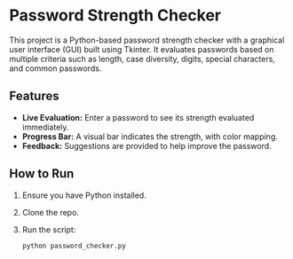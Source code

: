 # Password Strength Checker

This project is a Python-based password strength checker with a graphical user interface (GUI) built using Tkinter. It evaluates passwords based on multiple criteria such as length, case diversity, digits, special characters, and common passwords.

## Features

- **Live Evaluation:** Enter a password to see its strength evaluated immediately.
- **Progress Bar:** A visual bar indicates the strength, with color mapping.
- **Feedback:** Suggestions are provided to help improve the password.

## How to Run

1. Ensure you have Python installed.
2. Clone the repo.
3. Run the script:

   ```bash
   python password_checker.py
